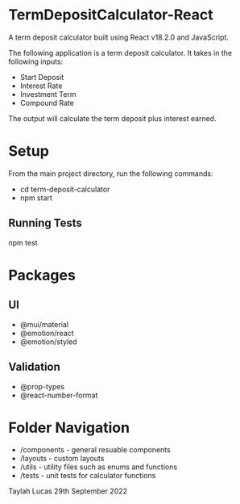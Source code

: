 # TermDepositCalculator-React
A term deposit calculator built using React v18.2.0 and JavaScript.

The following application is a term deposit calculator.
It takes in the following inputs:
- Start Deposit
- Interest Rate
- Investment Term
- Compound Rate

The output will calculate the term deposit plus interest earned.

# Setup

From the main project directory, run the following commands:

- cd term-deposit-calculator
- npm start

## Running Tests

npm test

# Packages

## UI 
- @mui/material
- @emotion/react
- @emotion/styled

## Validation
- @prop-types
- @react-number-format

# Folder Navigation

- /components - general resuable components
- /layouts - custom layouts
- /utils - utility files such as enums and functions
- /tests - unit tests for calculator functions


Taylah Lucas
29th September 2022
